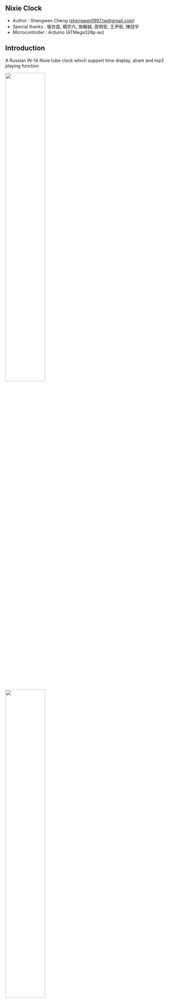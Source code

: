 ## Nixie Clock
* Author : Shengwen Cheng (shengwen1997.tw@gmail.com)
* Special thanks : 張世昌, 楊宗凡, 施翰誠, 周明哲, 王尹辰, 陳冠宇
* Microcontroller : Arduino (ATMega328p-au)

## Introduction

A Russian IN-14 Nixie tube clock which support time display, alram and mp3 playing function 

<img src="https://github.com/shengwen1997/nixie-clock/blob/master/material/demo3.jpg?raw=true" width="50%" height="50%">

<img src="https://github.com/shengwen1997/nixie-clock/blob/master/material/demo4.jpg?raw=true" width="50%" height="50%">

<img src="https://github.com/shengwen1997/nixie-clock/blob/master/material/demo1.jpg?raw=true" width="50%" height="50%">

<img src="https://raw.githubusercontent.com/shengwen1997/Nixie-Clock/master/material/tube.jpg" width="50%" height="50%">

## Firmware dependencies

You must install the following arduino libraries before compiling the firmware (find the zip in firmware directory)

* DFPlayer driver (a modified version of AltSoftwareSerial)
* RTC and Time library

## USBasp driver

1. Download Zadig

2. Select **Options/List All Devices**

3. Select **USBasp**

4. Select **libusbK**

5. Click **Replace Driver**

## Circuit files

The hardware was designed under Kicad 4, any previous version may not work properly.

## BOM
read the [BOM.md](https://github.com/shengwen1997/Nixie-Clock/blob/master/BOM.md) for detailed information
